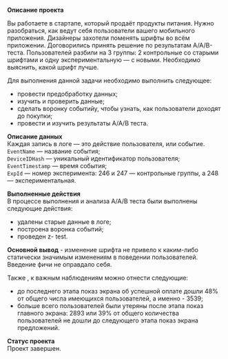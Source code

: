 **Описание проекта**

Вы работаете в стартапе, который продаёт продукты питания. Нужно разобраться, как ведут себя пользователи вашего мобильного приложения. Дизайнеры захотели поменять шрифты во всём приложении. Договорились принять решение по результатам A/A/B-теста. Пользователей разбили на 3 группы: 2 контрольные со старыми шрифтами и одну экспериментальную — с новыми. Необходимо выяснить, какой шрифт лучше.     

Для выполнения данной задачи необходимо выполнить следующее:
*  провести предобработку данных; 
* изучить и проверить данные;
* сделать воронку событийу, чтобы узнать, как пользователи доходят до покупки;
* провести и изучить результаты А/А/В теста.

**Описание данных**     
Каждая запись в логе — это действие пользователя, или событие.    
`EventName` — название события;     
`DeviceIDHash` — уникальный идентификатор пользователя;       
`EventTimestamp` — время события;      
`ExpId` — номер эксперимента: 246 и 247 — контрольные группы, а 248 — экспериментальная.

**Выполненные действия**    
В процессе выполнения и анализа А/А/В теста были выполнены следующие действия:

- удалены старые данные в логе;
- построена воронка событий;
- проведен z- test.

**Основной вывод** - изменение шрифта не привело к каким-либо статически значимым изменениям в поведении пользователей. Введение фичи не оправдало себя.

Также , к важным наблюдениям можно отнести следующие:

- до последнего этапа показ экрана об успешной оплате дошли 48% от общего числа имеющихся пользователей, а именно - 3539;
- больше всего пользователей были утеряны после этапа показ главного экрана: 2893 или 39% от общего количества пользователей не дошли до следующего этапа показ экрана предложений.

**Статус проекта**    
Проект завершен.
